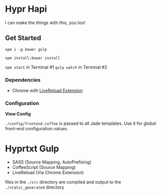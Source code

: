 # Hypr Hapi

I can make the things with this, you too!

## Get Started

`npm i -g bower gulp`

`npm install;bower install`

`npm start` in Terminal #1
`gulp watch` in Terminal #2

### Dependencies

* Chrome with [LiveReload Extension](https://chrome.google.com/webstore/detail/livereload/jnihajbhpnppcggbcgedagnkighmdlei?hl=en)

### Configuration

**View Config**

`./config/frontend.coffee` is passed to all Jade templates. Use it for global front-end configuration values.

# Hyprtxt Gulp

* SASS (Source Mapping, AutoPrefixing)
* CoffeeScript (Source Mapping)
* LiveReload (Via Chrome Extension)

files in the `./src` directory are compiled and output to the `./static_generated` directory
